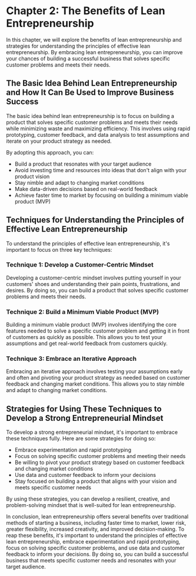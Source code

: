 Chapter 2: The Benefits of Lean Entrepreneurship
================================================

In this chapter, we will explore the benefits of lean entrepreneurship and strategies for understanding the principles of effective lean entrepreneurship. By embracing lean entrepreneurship, you can improve your chances of building a successful business that solves specific customer problems and meets their needs.

The Basic Idea Behind Lean Entrepreneurship and How It Can Be Used to Improve Business Success
----------------------------------------------------------------------------------------------

The basic idea behind lean entrepreneurship is to focus on building a product that solves specific customer problems and meets their needs while minimizing waste and maximizing efficiency. This involves using rapid prototyping, customer feedback, and data analysis to test assumptions and iterate on your product strategy as needed.

By adopting this approach, you can:

* Build a product that resonates with your target audience
* Avoid investing time and resources into ideas that don't align with your product vision
* Stay nimble and adapt to changing market conditions
* Make data-driven decisions based on real-world feedback
* Achieve faster time to market by focusing on building a minimum viable product (MVP)

Techniques for Understanding the Principles of Effective Lean Entrepreneurship
------------------------------------------------------------------------------

To understand the principles of effective lean entrepreneurship, it's important to focus on three key techniques:

### Technique 1: Develop a Customer-Centric Mindset

Developing a customer-centric mindset involves putting yourself in your customers' shoes and understanding their pain points, frustrations, and desires. By doing so, you can build a product that solves specific customer problems and meets their needs.

### Technique 2: Build a Minimum Viable Product (MVP)

Building a minimum viable product (MVP) involves identifying the core features needed to solve a specific customer problem and getting it in front of customers as quickly as possible. This allows you to test your assumptions and get real-world feedback from customers quickly.

### Technique 3: Embrace an Iterative Approach

Embracing an iterative approach involves testing your assumptions early and often and pivoting your product strategy as needed based on customer feedback and changing market conditions. This allows you to stay nimble and adapt to changing market conditions.

Strategies for Using These Techniques to Develop a Strong Entrepreneurial Mindset
---------------------------------------------------------------------------------

To develop a strong entrepreneurial mindset, it's important to embrace these techniques fully. Here are some strategies for doing so:

* Embrace experimentation and rapid prototyping
* Focus on solving specific customer problems and meeting their needs
* Be willing to pivot your product strategy based on customer feedback and changing market conditions
* Use data and customer feedback to inform your decisions
* Stay focused on building a product that aligns with your vision and meets specific customer needs

By using these strategies, you can develop a resilient, creative, and problem-solving mindset that is well-suited for lean entrepreneurship.

In conclusion, lean entrepreneurship offers several benefits over traditional methods of starting a business, including faster time to market, lower risk, greater flexibility, increased creativity, and improved decision-making. To reap these benefits, it's important to understand the principles of effective lean entrepreneurship, embrace experimentation and rapid prototyping, focus on solving specific customer problems, and use data and customer feedback to inform your decisions. By doing so, you can build a successful business that meets specific customer needs and resonates with your target audience.
